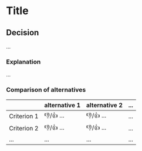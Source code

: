 # Title

## Decision
...

### Explanation 
...

### Comparison of alternatives
|             | alternative 1 | alternative 2 | ... |
|-------------|---------------|---------------|-----|
| Criterion 1 | :-1:/:+1: ... | :-1:/:+1: ... | ... |
| Criterion 2 | :-1:/:+1: ... | :-1:/:+1: ... | ... |
| ...         | ...           | ...           | ... |
